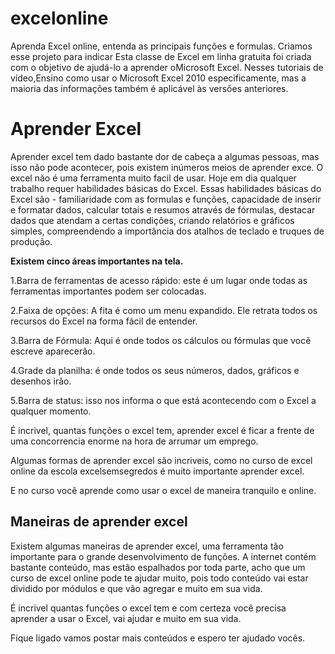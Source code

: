# excelonline
Aprenda Excel online, entenda as principais funções e formulas.
Criamos esse projeto para indicar Esta classe de Excel em linha gratuita foi criada com o objetivo de ajudá-lo a aprender oMicrosoft Excel.
Nesses tutoriais de vídeo,Ensino como usar o Microsoft Excel 2010 especificamente, mas a maioria das informações também é aplicável às
versões anteriores.

<h1> Aprender Excel </h1>

Aprender excel tem dado bastante dor de cabeça a algumas pessoas, mas isso não pode acontecer, pois existem inúmeros meios de aprender exce. 
O excel não é uma ferramenta muito facil de usar. Hoje em dia qualquer trabalho requer habilidades básicas do Excel. Essas habilidades
básicas do Excel são - familiaridade com as formulas e funções, capacidade de inserir e formatar dados, calcular totais e resumos através de fórmulas, destacar dados que atendam a certas condições, criando relatórios e gráficos simples, compreendendo a importância dos atalhos de teclado e truques de produção.

<strong>Existem cinco áreas importantes na tela.</strong>

1.Barra de ferramentas de acesso rápido: este é um lugar onde todas as ferramentas importantes podem ser colocadas.

2.Faixa de opções: A fita é como um menu expandido. Ele retrata todos os recursos do Excel na forma fácil de entender.

3.Barra de Fórmula: Aqui é onde todos os cálculos ou fórmulas que você escreve aparecerão.

4.Grade da planilha: é onde todos os seus números, dados, gráficos e desenhos irão.

5.Barra de status: isso nos informa o que está acontecendo com o Excel a qualquer momento.

É incrivel, quantas funções o excel tem, aprender excel é ficar a frente de uma concorrencia enorme na hora de arrumar um emprego. 

Algumas formas de aprender excel são incriveis, como no curso de excel online da escola excelsemsegredos é muito importante aprender excel. 

E no curso você aprende como usar o excel de maneira tranquilo e online. 

<h2> Maneiras de aprender excel </h2>
Existem algumas maneiras de aprender excel, uma ferramenta tão importante para o grande desenvolvimento de funções.
A internet contém bastante conteúdo, mas estão espalhados por toda parte, acho que um curso de excel online pode te ajudar muito, pois todo conteúdo vai estar dividido por módulos e que vão agregar e muito em sua vida.

É incrivel quantas funções o excel tem e com certeza você precisa aprender a usar o Excel, vai ajudar e muito em sua vida.

Fique ligado vamos postar mais conteúdos e espero ter ajudado vocês. 





